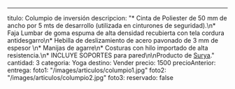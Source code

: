 ---
titulo: Columpio de inversión
descripcion: "* Cinta de Poliester de 50 mm de ancho por 5 mts de desarrollo (utilizada
  en cinturones de seguridad).\n* Faja Lumbar de goma espuma de alta densidad recubierta
  con tela cordura antidesgarro\n* Hebilla de deslizamiento de acero pavonado de 3
  mm de espesor \n* Manijas de agarre\n* Costuras con hilo importado de alta resistencia.\n*
  INCLUYE SOPORTES para pared\n\nProducto de [Surya](https://suryaelementosyoga.mitiendanube.com/)."
cantidad: 3
categoria: Yoga
destino: Vender
precio: 1500
precioAnterior:
entrega:
foto1: "/images/articulos/columpio1.jpg"
foto2: "/images/articulos/columpio2.jpg"
foto3:
reservado: false
